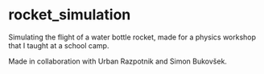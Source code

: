 # rocket_simulation

Simulating the flight of a water bottle rocket, made for a physics workshop that I taught at a school camp. 

Made in collaboration with Urban Razpotnik and Simon Bukovšek.
